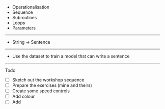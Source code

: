 * Operationalisation
* Sequence
* Subroutines
* Loops
* Parameters

---

* String -> Sentence

---

* Use the dataset to train a model that can write a sentence

---

Todo
- [ ] Sketch out the workshop sequence
- [ ] Prepare the exercises (mine and theirs)
- [ ] Create some speed controls
- [ ] Add colour
- [ ] Add
